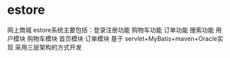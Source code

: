 # estore
网上商城
estore系统主要包括：登录注册功能 购物车功能 订单功能 搜索功能 用户模块 购物车模块 首页模块 订单模块
基于 servlet+MyBatis+maven+Oracle实现
采用三层架构的方式开发
